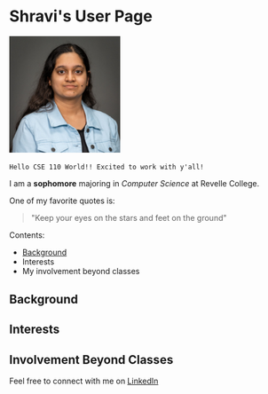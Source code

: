 # Shravi's User Page

<img src="/assets/mypic.png" width="200">

```
Hello CSE 110 World!! Excited to work with y'all!
```

I am a **sophomore** majoring in *Computer Science* at Revelle College.

One of my favorite quotes is:
> "Keep your eyes on the stars and feet on the ground"

Contents:
- [Background](#Background)
- Interests
- My involvement beyond classes

## Background

## Interests

## Involvement Beyond Classes

Feel free to connect with me on [LinkedIn](www.linkedin.com/in/shravi-jain-aa9395238)


